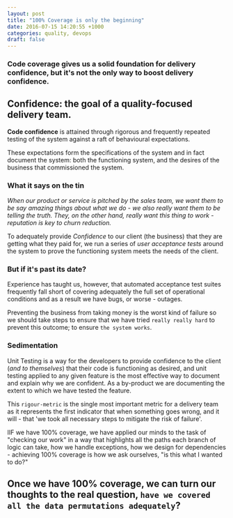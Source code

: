 ```yaml
---
layout: post
title: "100% Coverage is only the beginning"
date: 2016-07-15 14:20:55 +1000
categories: quality, devops
draft: false
---
```


### Code coverage gives us a solid foundation for delivery confidence, but it's not the only way to boost delivery confidence.

## Confidence: the goal of a quality-focused delivery team.

**Code confidence** is attained through rigorous and frequently repeated testing of the system against
a raft of behavioural expectations.

These expectations form the specifications of the system and in fact document the system:
both the functioning system, and the desires of the business that commissioned the system.

### What it says on the tin

_When our product or service is pitched by the sales team, we want them to be say amazing things
about what we do - we also really want them to be telling the *truth*. They, on the other hand,
really want this thing *to work* - reputation is key to churn reduction._

To adequately provide _Confidence_ to our client (the business) that they are getting what they paid for,
we run a series of _user acceptance tests_ around the system
to prove the functioning system meets the needs of the client.

### But if it's past its date?

Experience has taught us, however, that automated acceptance test suites frequently
fall short of covering adequately the full set of operational conditions and as a result
we have bugs, or worse - outages.

Preventing the business from taking money is the worst kind of failure so we should take steps to ensure that
we have tried `really really hard` to prevent this outcome; to ensure `the system works`.

### Sedimentation

Unit Testing is a way for the developers to provide confidence to the client (_and to themselves_)
that their code is functioning as desired, and unit testing applied to any given feature
is the most effective way to document and explain why we are confident. As a by-product we are
documenting the extent to which we have tested the feature.

This `rigour-metric` is the single most important metric for a delivery team as it represents
the first indicator that when something goes wrong, and it will - that 'we took all necessary steps to mitigate the risk of failure'.

IIF we have 100% coverage, we have applied our minds to the task of
"checking our work" in a way that highlights all the paths each branch of logic can take,
how we handle exceptions, how we design for dependencies - achieving 100% coverage is how we ask ourselves,
"is this what I wanted to do?"

## Once we have 100% coverage, we can turn our thoughts to the **real** question, `have we covered all the data permutations adequately`?
